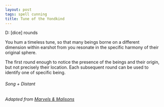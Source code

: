 ```yaml
---
layout: post
tags: spell cunning
title: Tune of the Yondkind
---
```

D: [dice] rounds

You hum a timeless tune, so that many beings borne on a different dimension within earshot from you resonate in the specific harmony of their original sphere. 

The first round enough to notice the presence of the beings and their origin, but not precisely their location. Each subsequent round can be used to identify one of specific being.

###### *Song + Distant*

###### Adapted from [Marvels & Malisons](https://www.exaltedfuneral.com/products/marvel-malisons)
